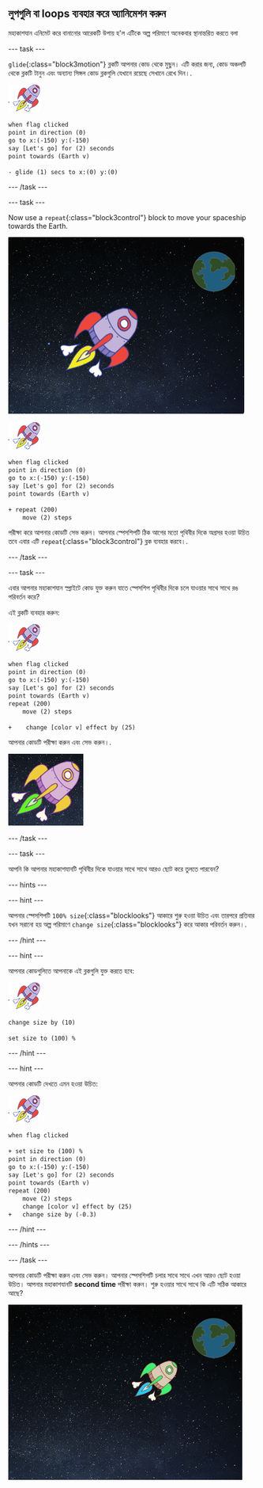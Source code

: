 ## লুপগুলি বা loops ব্যবহার করে অ্যানিমেশন করুন

মহাকাশযান এনিমেট করে বানানোর আরেকটি উপায় হ'ল এটিকে অল্প পরিমাণে অনেকবার স্থানান্তরিত করতে বলা

\--- task \---

`glide`{:class="block3motion"} ব্লকটি আপনার কোড থেকে মুছুন। এটি করার জন্য, কোড অঞ্চলটি থেকে ব্লকটি টানুন এবং অন্যান্য সিঙ্গল কোড ব্লকগুলি যেখানে রয়েছে সেখানে রেখে দিন।.

![Spaceship sprite](images/sprite-spaceship.png)

```blocks3
when flag clicked
point in direction (0)
go to x:(-150) y:(-150)
say [Let's go] for (2) seconds
point towards (Earth v)

- glide (1) secs to x:(0) y:(0)
```

\--- /task \---

\--- task \---

Now use a `repeat`{:class="block3control"} block to move your spaceship towards the Earth.

![Testing a spaceship animation](images/space-animate-stage.png)

![Spaceship sprite](images/sprite-spaceship.png)

```blocks3
when flag clicked
point in direction (0)
go to x:(-150) y:(-150)
say [Let's go] for (2) seconds
point towards (Earth v)

+ repeat (200)
    move (2) steps
```

পরীক্ষা করে আপনার কোডটি সেভ করুন। আপনার স্পেসশিপটি ঠিক আগের মতো পৃথিবীর দিকে অগ্রসর হওয়া উচিত তবে এবার এটি `repeat`{:class="block3control"} ব্লক ব্যবহার করবে।.

\--- /task \---

\--- task \---

এবার আপনার মহাকাশযান স্প্রাইটে কোড যুক্ত করুন যাতে স্পেসশিপ পৃথিবীর দিকে চলে যাওয়ার সাথে সাথে রঙ পরিবর্তন করে?

এই ব্লকটি ব্যবহার করুন:

![Spaceship sprite](images/sprite-spaceship.png)

```blocks3
when flag clicked
point in direction (0)
go to x:(-150) y:(-150)
say [Let's go] for (2) seconds
point towards (Earth v)
repeat (200)
    move (2) steps

+    change [color v] effect by (25)
```

আপনার কোডটি পরীক্ষা করুন এবং সেভ করুন।.

![Testing a colour-changing spaceship](images/space-colour-test.png)

\--- /task \---

\--- task \---

আপনি কি আপনার মহাকাশযানটি পৃথিবীর দিকে যাওয়ার সাথে সাথে আরও ছোট করে তুলতে পারবেন?

\--- hints \---

\--- hint \---

আপনার স্পেসশিপটি `100% size`{:class="blocklooks"} আকারে শুরু হওয়া উচিত এবং তারপরে প্রতিবার যখন সরানো হয় অল্প পরিমাণে `change size`{:class="blocklooks"} করে আকার পরিবর্তন করুন।.

\--- /hint \---

\--- hint \---

আপনার কোডগুলিতে আপনাকে এই ব্লকগুলি যুক্ত করতে হবে:

![Spaceship sprite](images/sprite-spaceship.png)

```blocks3
change size by (10)

set size to (100) %
```

\--- /hint \---

\--- hint \---

আপনার কোডটি দেখতে এমন হওয়া উচিত:

![Spaceship sprite](images/sprite-spaceship.png)

```blocks3
when flag clicked

+ set size to (100) %
point in direction (0)
go to x:(-150) y:(-150)
say [Let's go] for (2) seconds
point towards (Earth v)
repeat (200)
    move (2) steps
    change [color v] effect by (25)
+   change size by (-0.3)
```

\--- /hint \---

\--- /hints \---

\--- /task \---

আপনার কোডটি পরীক্ষা করুন এবং সেভ করুন। আপনার স্পেসশিপটি চলার সাথে সাথে এখন আরও ছোট হওয়া উচিত। আপনার মহাকাশযানটি **second time** পরীক্ষা করুন। শুরু হওয়ার সাথে সাথে কি এটি সঠিক আকারে আছে?

![Testing a shrinking spaceship](images/space-size-test.png)